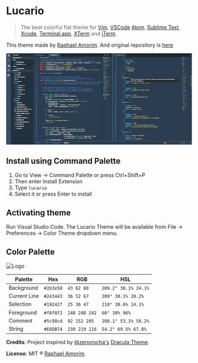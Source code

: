 # Lucario

> The best colorful flat theme for [Vim](http://www.vim.org/), [VSCode](https://code.visualstudio.com/) [Atom](https://atom.io/), [Sublime Text](http://www.sublimetext.com/3), [Xcode](https://developer.apple.com/xcode/), [Terminal.app](http://en.wikipedia.org/wiki/Terminal_%28OS_X%29), [XTerm](https://en.wikipedia.org/wiki/Xterm) and [iTerm](http://www.iterm2.com/).

This theme made by [Raphael Amorim](https://github.com/raphamorim).
And original repository is [here](https://github.com/raphamorim/lucario)

![vscode](https://github.com/Ikuyadeu/Lucario-vscode/raw/master/./images/vscode.png)

## Install using Command Palette

1. Go to View -> Command Palette or press Ctrl+Shift+P
1. Then enter Install Extension
1. Type `lucario`
1. Select it or press Enter to install

## Activating theme

Run Visual Studio Code. The Lucario Theme will be available from File -> Preferences -> Color Theme dropdown menu.

## Color Palette

![Logo](https://raw.githubusercontent.com/raphamorim/lucario/master/images/lucario.png)

Palette      | Hex       | RGB           | HSL
---          | ---       | ---           | ---
Background   | `#2b3e50` | `43 62 80`    | `209.2° 30.1% 24.1%`
Current Line | `#243443` | `36 52 67`    | `209° 30.1% 20.2%`
Selection    | `#19242f` | `25 36 47`    | `210° 30.6% 14.1%`
Foreground   | `#f8f8f2` | `248 248 242` | `60° 30% 96%`
Comment      | `#5c98cd` | `92 152 205`  | `208.1° 53.1% 58.2%`
String       | `#E6DB74` | `230 219 116` | `54.2° 69.5% 67.8%`

**Credits**: Project inspired by [@zenorocha's](https://twitter.com/zenorocha) [Dracula Theme](https://github.com/zenorocha/dracula-theme).

**License**: MIT ® [Raphael Amorim](https://github.com/raphamorim).
